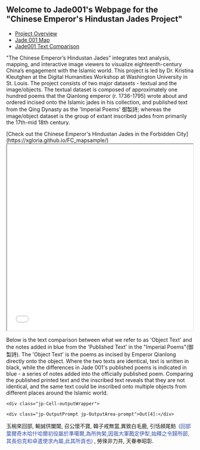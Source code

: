 ## Welcome to Jade001's Webpage for the "Chinese Emperor's Hindustan Jades Project" ##
<html lang="en">
<head>
  <meta charset="utf-8">
  <meta name="viewport" content="width=device-width, initial-scale=1.5">
  <title>jQuery UI Tabs - Default functionality</title>
  <link rel="stylesheet" href="//code.jquery.com/ui/1.12.1/themes/base/jquery-ui.css">
  <link rel="stylesheet" href="/resources/demos/style.css">
  <script src="https://code.jquery.com/jquery-1.12.4.js"></script>
  <script src="https://code.jquery.com/ui/1.12.1/jquery-ui.js"></script>
  <script>
  $( function() {
    $( "#tabs" ).tabs();
  } );
  </script>
</head>
<body>
 
<div id="tabs">
  <ul>
    <li><a href="#tabs-1">Project Overview</a></li>
    <li><a href="#tabs-2">Jade 001 Map</a></li>
    <li><a href="#tabs-3">Jade001 Text Comparison</a></li>
  </ul>
  <div id="tabs-1">
    <p> "The Chinese Emperor’s Hindustan Jades” integrates text analysis, mapping, and interactive image viewers to visualize eighteenth-century China’s engagement with the Islamic world. This project is led by Dr. Kristina Kleutghen at the Digital Humanities Workshop at Washington University in St. Louis. The project consists of two major datasets - textual and the image/objects. The textual dataset is composed of approximately one hundred poems that the Qianlong emperor (r. 1736-1795) wrote about and ordered incised onto the Islamic jades in his collection, and published text from the Qing Dynasty as the 'Imperial Poems' 御製詩; whereas the image/object dataset is the group of extant inscribed jades from primarily the 17th-mid 18th century.</p>
  </div>
  <div id="tabs-2">
    <p>[Check out the Chinese Emperor's Hindustan Jades in the Forbidden City](https://xgloria.github.io/FC_mapsample/)

<iframe src="Jade001_SampleMap.html" height="500" width="500"></iframe>
</p>
  </div>
  <div id="tabs-3">
    <p>Below is the text comparison between what we refer to as 'Object Text' and the notes added in blue from the 'Published Text' in the "Imperial Poems"(御製詩). The 'Object Text' is the poems as incised by Emperor Qianlong directly onto the object. Where the two texts are identical, text is written in black, while the differences in Jade 001's published poems is indicated in blue - a series of notes added into the officially published poem. Comparing the published printed text and the inscribed text reveals that they are not identical, and the same text could be inscribed onto multiple objects from different places around the Islamic world.
      
    <div class="jp-Cell-outputWrapper">

<div class="jp-OutputArea jp-Cell-outputArea">

<div class="jp-OutputArea-child">

    
    <div class="jp-OutputPrompt jp-OutputArea-prompt">Out[4]:</div>

<div class="jp-RenderedHTMLCommon jp-RenderedMarkdown jp-OutputArea-output jp-OutputArea-executeResult" data-mime-type="text/markdown">
    <p><style>                           
    span.delete {color: #32a852; 
                 background-color: lavender;
                 font-size: 150%; 
                 margin: 0 3px; 
                 border: 1px solid #808080; 
                 line-height: 1.5;
                 padding: 2px;}
    span.insert {color: #e02427;
                 background-color: lavender;
                 font-size: 150%; 
                 margin: 0 3px; 
                 border: 1px solid #808080; 
                 line-height: 1.5;
                 padding: 2px;}
    span.parenthesis {color: #324ea8;
                    font-size: 100%;
                    margin: 0 3px;}
    </style>玉椀來回部, 輸誠供闔閶, 召公懷不寶, 韓子戒無當,異致白毛鹿, 引恬頳尾魴 <span class="parenthesis">(回部葉爾奇木哈什哈爾初役屬於準噶爾,為所拘縶,因我大軍戡定伊犁,始釋之令歸所部,其長伯克和卓遣使求內屬,此其所貢也)</span>, 勞徠非力并, 天眷奉昭彰.</p>

</div>

</div>

</div>

</div>
    </p>
  </div>
</div>
 
 
</body>
</html>
